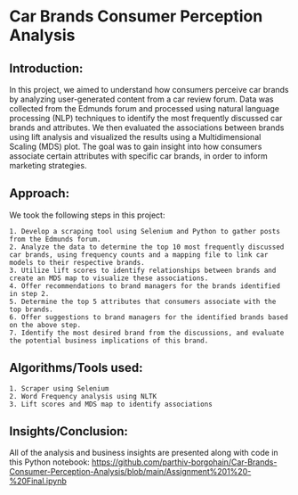 # Car Brands Consumer Perception Analysis

## Introduction: 

In this project, we aimed to understand how consumers perceive car brands by analyzing user-generated content from a car review forum. Data was collected from the Edmunds forum and processed using natural language processing (NLP) techniques to identify the most frequently discussed car brands and attributes. We then evaluated the associations between brands using lift analysis and visualized the results using a Multidimensional Scaling (MDS) plot. The goal was to gain insight into how consumers associate certain attributes with specific car brands, in order to inform marketing strategies.

## Approach:

We took the following steps in this project: 

    1. Develop a scraping tool using Selenium and Python to gather posts from the Edmunds forum.
    2. Analyze the data to determine the top 10 most frequently discussed car brands, using frequency counts and a mapping file to link car models to their respective brands.
    3. Utilize lift scores to identify relationships between brands and create an MDS map to visualize these associations.
    4. Offer recommendations to brand managers for the brands identified in step 2.
    5. Determine the top 5 attributes that consumers associate with the top brands.
    6. Offer suggestions to brand managers for the identified brands based on the above step.
    7. Identify the most desired brand from the discussions, and evaluate the potential business implications of this brand.
   
## Algorithms/Tools used:

    1. Scraper using Selenium
    2. Word Frequency analysis using NLTK
    3. Lift scores and MDS map to identify associations
    
## Insights/Conclusion:

All of the analysis and business insights are presented along with code in this Python notebook: https://github.com/parthiv-borgohain/Car-Brands-Consumer-Perception-Analysis/blob/main/Assignment%201%20-%20Final.ipynb
